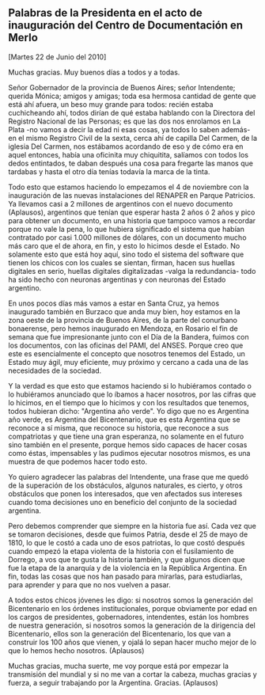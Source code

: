 Palabras de la Presidenta en el acto de inauguración del Centro de Documentación en Merlo
-----------------------------------------------------------------------------------------

[Martes 22 de Junio del 2010]

Muchas gracias. Muy buenos días a todos y a todas.

Señor Gobernador de la provincia de Buenos Aires; señor Intendente;
querida Mónica; amigos y amigas; toda esa hermosa cantidad de gente que
está ahí afuera, un beso muy grande para todos: recién estaba
cuchicheando ahí, todos dirían de qué estaba hablando con la Directora
del Registro Nacional de las Personas; es que las dos nos enrolamos en
La Plata -no vamos a decir la edad ni esas cosas, ya todos lo saben
además- en el mismo Registro Civil de la sexta, cerca ahí de capilla Del
Carmen, de la iglesia Del Carmen, nos estábamos acordando de eso y de
cómo era en aquel entonces, había una oficinita muy chiquitita, salíamos
con todos los dedos entintados, te daban después una cosa para fregarte
las manos que tardabas y hasta el otro día tenías todavía la marca de la
tinta.

Todo esto que estamos haciendo lo empezamos el 4 de noviembre con la
inauguración de las nuevas instalaciones del RENAPER en Parque
Patricios. Ya llevamos casi a 2 millones de argentinos con el nuevo
documento (Aplausos), argentinos que tenían que esperar hasta 2 años ó 2
años y pico para obtener un documento, en una historia que tampoco vamos
a recordar porque no vale la pena, lo que hubiera significado el sistema
que habían contratado por casi 1.000 millones de dólares, con un
documento mucho más caro que el de ahora, en fin, y esto lo hicimos
desde el Estado. No solamente esto que está hoy aquí, sino todo el
sistema del software que tienen los chicos con los cuales se sientan,
firman, hacen sus huellas digitales en serio, huellas digitales
digitalizadas -valga la redundancia- todo ha sido hecho con neuronas
argentinas y con neuronas del Estado argentino.

En unos pocos días más vamos a estar en Santa Cruz, ya hemos inaugurado
también en Burzaco que anda muy bien, hoy estamos en la zona oeste de la
provincia de Buenos Aires, de la parte del conurbano bonaerense, pero
hemos inaugurado en Mendoza, en Rosario el fin de semana que fue
impresionante junto con el Día de la Bandera, fuimos con los documentos,
con las oficinas del PAMI, del ANSES. Porque creo que este es
esencialmente el concepto que nosotros tenemos del Estado, un Estado muy
ágil, muy eficiente, muy próximo y cercano a cada una de las necesidades
de la sociedad.

Y la verdad es que esto que estamos haciendo si lo hubiéramos contado o
lo hubiéramos anunciado que lo íbamos a hacer nosotros, por las cifras
que lo hicimos, en el tiempo que lo hicimos y con los resultados que
tenemos, todos hubieran dicho: "Argentina año verde". Yo digo que no es
Argentina año verde, es Argentina del Bicentenario, que es esta
Argentina que se reconoce a sí misma, que reconoce su historia, que
reconoce a sus compatriotas y que tiene una gran esperanza, no solamente
en el futuro sino también en el presente, porque hemos sido capaces de
hacer cosas como éstas, impensables y las pudimos ejecutar nosotros
mismos, es una muestra de que podemos hacer todo esto.

Yo quiero agradecer las palabras del Intendente, una frase que me quedó
de la superación de los obstáculos, algunos naturales, es cierto, y
otros obstáculos que ponen los interesados, que ven afectados sus
intereses cuando toma decisiones uno en beneficio del conjunto de la
sociedad argentina.

Pero debemos comprender que siempre en la historia fue así. Cada vez que
se tomaron decisiones, desde que fuimos Patria, desde el 25 de mayo de
1810, lo que le costó a cada uno de esos patriotas, lo que costó después
cuando empezó la etapa violenta de la historia con el fusilamiento de
Dorrego, a vos que te gusta la historia también, y que algunos dicen que
fue la etapa de la anarquía y de la violencia en la República Argentina.
En fin, todas las cosas que nos han pasado para mirarlas, para
estudiarlas, para aprender y para que no nos vuelven a pasar.

A todos estos chicos jóvenes les digo: si nosotros somos la generación
del Bicentenario en los órdenes institucionales, porque obviamente por
edad en los cargos de presidentes, gobernadores, intendentes, están los
hombres de nuestra generación, si nosotros somos la generación de la
dirigencia del Bicentenario, ellos son la generación del Bicentenario,
los que van a construir los 100 años que vienen, y ojalá lo sepan hacer
mucho mejor de lo que lo hemos hecho nosotros. (Aplausos)

Muchas gracias, mucha suerte, me voy porque está por empezar la
transmisión del mundial y si no me van a cortar la cabeza, muchas
gracias y fuerza, a seguir trabajando por la Argentina. Gracias.
(Aplausos)

 

 
